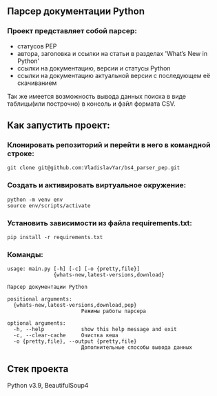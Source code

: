 ## Парсер документации Python
### Проект представляет собой парсер:
- статусов PEP
- автора, заголовка и ссылки на статьи в разделах 'What’s New in Python'
- ссылки на документацию, версии и статусы Python
- ссылки на документацию актуальной версии с последующем её скачиванием    
    
Так же имеется возможность вывода данных поиска в виде таблицы(или построчно) в консоль и файл формата CSV.    

## Как запустить проект:
### Клонировать репозиторий и перейти в него в командной строке:
```
git clone git@github.com:VladislavYar/bs4_parser_pep.git
```

### Создать и активировать виртуальное окружение:
```
python -m venv env
source env/scripts/activate
```

### Установить зависимости из файла requirements.txt:
```
pip install -r requirements.txt
```

### Команды:
```
usage: main.py [-h] [-c] [-o {pretty,file}]
               {whats-new,latest-versions,download}

Парсер документации Python

positional arguments:
  {whats-new,latest-versions,download,pep}
                        Режимы работы парсера

optional arguments:
  -h, --help            show this help message and exit
  -c, --clear-cache     Очистка кеша
  -o {pretty,file}, --output {pretty,file}
                        Дополнительные способы вывода данных
```

## Cтек проекта
Python v3.9, BeautifulSoup4
